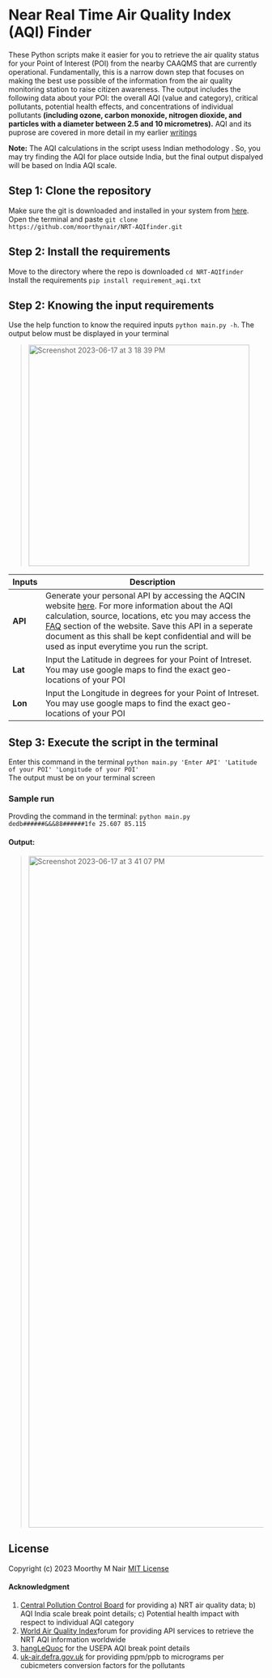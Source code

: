 # Near Real Time Air Quality Index (AQI) Finder
These Python scripts make it easier for you to retrieve the air quality status for your Point of Interest (POI) from the nearby CAAQMS that are currently operational. Fundamentally, this is a narrow down step that focuses on making the best use possible of the information from the air quality monitoring station to raise citizen awareness. The output includes the following data about your POI: the overall AQI (value and category), critical pollutants, potential health effects, and concentrations of individual pollutants **(including ozone, carbon monoxide, nitrogen dioxide, and particles with a diameter between 2.5 and 10 micrometres).** AQI and its puprose are covered in more detail in my earlier [writings](https://medium.com/gitconnected/how-bad-is-the-air-pollution-in-your-city-51043d82b321)

**Note:** The AQI calculations in the script usess Indian methodology . So, you may try finding the AQI for place outside India, but the final output dispalyed will be based on India AQI scale.

## Step 1: Clone the repository
Make sure the git is downloaded and installed in your system from [here](https://git-scm.com/downloads).<br /> 
Open the terminal and paste `git clone https://github.com/moorthynair/NRT-AQIfinder.git`

## Step 2: Install the requirements
Move to the directory where the repo is downloaded `cd NRT-AQIfinder` <br />
Install the requirements `pip install requirement_aqi.txt`

## Step 2: Knowing the input requirements
Use the help function to know the required inputs `python main.py -h`. The output below must be displayed in your terminal <br />
> <img width="436" alt="Screenshot 2023-06-17 at 3 18 39 PM" src="https://github.com/moorthynair/NRT-AQIfinder/assets/83420459/2f2cc6b0-b241-43a9-acb0-314ad9b365e5"> <br />

| **Inputs** | **Description** |
| --- | --- |
| **API**| Generate your personal API by accessing the AQCIN website [here](https://aqicn.org/data-platform/token/). For more information about the AQI calculation, source, locations, etc you may access the [FAQ](https://aqicn.org/faq/) section of the website. Save this API in a seperate document as this shall be kept confidential and will be used as input everytime you run the script.|
| **Lat** | Input the Latitude in degrees for your Point of Intreset. You may use google maps to find the exact geo-locations of your POI |
| **Lon** | Input the Longitude in degrees for your Point of Intreset. You may use google maps to find the exact geo-locations of your POI |

## Step 3: Execute the script in the terminal
Enter this command in the terminal `python main.py 'Enter API' 'Latitude of your POI' 'Longitude of your POI'` <br />
The output must be on your terminal screen

### Sample run
Provding the command in the terminal: `python main.py dedb######&&&88######1fe 25.607 85.115` <br /> 

#### Output: <br />

> <img width="1323" alt="Screenshot 2023-06-17 at 3 41 07 PM" src="https://github.com/moorthynair/NRT-AQIfinder/assets/83420459/1267a8c4-a02d-47e0-b78b-2ed78c77baea">

## License
Copyright (c) 2023 Moorthy M Nair [MIT License](https://github.com/moorthynair/NRT-AQIfinder/blob/main/LICENSE)

#### Acknowledgment
1. [Central Pollution Control Board](https://cpcb.nic.in/) for providing a) NRT air quality data; b) AQI India scale break point details; c) Potential health impact with respect to individual AQI category
2. [World Air Quality Index](https://waqi.info/)forum for providing API services to retrieve the NRT AQI information worldwide
3. [hangLeQuoc](https://github.com/ThangLeQuoc/aqi-bot) for the USEPA AQI break point details
4. [uk-air.defra.gov.uk](https://uk-air.defra.gov.uk/assets/documents/reports/cat06/0502160851_Conversion_Factors_Between_ppb_and.pdf) for providing ppm/ppb to micrograms per cubicmeters conversion factors for the pollutants
